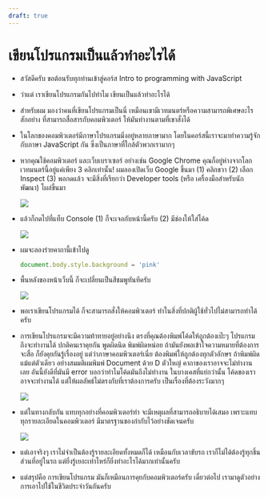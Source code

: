 ```yaml
---
draft: true
---
```


# เขียนโปรแกรมเป็นแล้วทำอะไรได้

- สวัสดีครับ ขอต้อนรับทุกท่านเข้าสู่คอร์ส Intro to programming with JavaScript
- ว่าแต่ เราเขียนโปรแกรมกันไปทำไม เขียนเป็นแล้วทำอะไรได้
- สำหรับผม มองว่าคนที่เขียนโปรแกรมเป็นนี่ เหมือนเขามีเวทมนตร์หรือความสามารถพิเศษอะไรสักอย่าง ที่สามารถสื่อสารกับคอมพิวเตอร์ ให้มันทำงานตามที่เขาสั่งได้
- ในโลกของคอมพิวเตอร์มีภาษาโปรแกรมมิ่งอยู่หลายภาษามาก โดยในคอร์สนี้เราจะมาทำความรู้จักกับภาษา JavaScript กัน ซึ่งเป็นภาษาที่ใกล้ตัวพวกเรามากๆ
- หากคุณใช้คอมพิวเตอร์ และเว็บเบราเซอร์ อย่างเช่น Google Chrome คุณก็อยู่ห่างจากโลกเวทมนตร์นี้อยู่แค่เพียง 3 คลิกเท่านั้น!
  ผมลองเปิดเว็บ Google ขึ้นมา
  (1) คลิกขวา
  (2) เลือก Inspect
  (3) พอกดแล้ว จะมีสิ่งที่เรียกว่า Developer tools (หรือ เครื่องมือสำหรับนักพัฒนา) โผล่ขึ้นมา

  ![](https://im.dt.in.th/ipfs/bafybeif6n5rzef2nvufpe7cqbtvfwu7cpyc2ydh6a6hed3me6phmifxtje/image.webp)

- แล้วก็กดไปที่แท็บ Console (1) ก็จะเจอกับหน้านี้ครับ (2) มีช่องให้ใส่โค้ด

  ![](https://im.dt.in.th/ipfs/bafybeiabywak7igdcnhpxfidd3xib5mvfryjs2znrvz6xpvwu6izgpq5gq/image.webp)

- ผมจะลองร่ายคาถานี้เข้าไปดู

  ```js
  document.body.style.background = 'pink'
  ```

- พื้นหลังของหน้าเว็บนี้ ก็จะเปลี่ยนเป็นสีชมพูทันทีครับ

  ![](https://im.dt.in.th/ipfs/bafybeiaxiux5yfo5axoj3jv4uqhz6m2yryligb34z6mreudugetzc5g5g4/image.webp)

- พอเราเขียนโปรแกรมได้ ก็จะสามารถสั่งให้คอมพิวเตอร์ ทำในสิ่งที่ปกติผู้ใช้ทั่วไปไม่สามารถทำได้ครับ
- การเขียนโปรแกรมจะมีความท้าทายอยู่อย่างนึง ตรงที่คุณต้องพิมพ์โค้ดให้ถูกต้องเป๊ะๆ โปรแกรมถึงจะทำงานได้ ปกติคนเราคุยกัน พูดผิดนิด พิมพ์ผิดหน่อย ถ้ามันยังพอเข้าใจความหมายที่ต้องการจะสื่อ ก็ยังคุยกันรู้เรื่องอยู่ แต่ว่าภาษาคอมพิวเตอร์เนี่ย ต้องพิมพ์ให้ถูกต้องทุกตัวอักษร ถ้าพิมพ์ผิดแม้แต่ตัวเดียว อย่างสมมติผมพิมพ์ Document ด้วย D ตัวใหญ่ คาถาของเราอาจจะไม่ทำงานเลย อันนี้ยังดีที่มันมี error บอกว่าทำไมโค้ดมันถึงไม่ทำงาน ในบางเคสที่แย่กว่านั้น โค้ดของเราอาจจะทำงานได้ แต่ให้ผลลัพธ์ไม่ตรงกับที่เราต้องการครับ เป็นเรื่องที่ต้องระวังมากๆ

  ![](https://im.dt.in.th/ipfs/bafybeib4ztahe3sscwt2fo7drjfnojkitm6w7ye3uczlwynhvifemlemau/image.png)

- แต่ในทางกลับกัน แทบทุกอย่างที่คอมพิวเตอร์ทำ จะมีเหตุผลที่สามารถอธิบายได้เสมอ เพราะแทบทุกรายละเอียดในคอมพิวเตอร์ มีมาตรฐานของกำกับไว้อย่างชัดเจนครับ

  ![](https://im.dt.in.th/ipfs/bafybeibpezhazhixieddluiwijp6nfg65uxtfpax4l3oxkpnjnachfs744/image.png)

- แต่เอาจริงๆ เราไม่จำเป็นต้องรู้รายละเอียดทั้งหมดก็ได้ เหมือนกับเวลาขับรถ เราก็ไม่ได้ต้องรู้ทุกชิ้นส่วนที่อยู่ในรถ แต่ยิ่งรู้เยอะเท่าไหร่ก็ยิ่งทำอะไรได้มากเท่านั้นครับ
- แต่สรุปคือ การเขียนโปรแกรม มันก็เหมือนการคุยกับคอมพิวเตอร์ครับ เดี๋ยวต่อไป เรามาดูตัวอย่างการเอาไปใช้ในชีวิตประจำวันกันครับ
